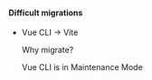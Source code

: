 #### Difficult migrations

- Vue CLI -> Vite

    Why migrate?

    Vue CLI is in Maintenance Mode


<aside class="notes">
</aside>
